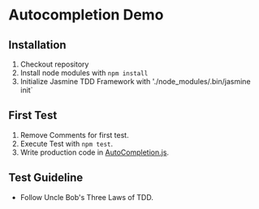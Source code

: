 # Autocompletion Demo

## Installation

1. Checkout repository
2. Install node modules with `npm install`
3. Initialize Jasmine TDD Framework with './node_modules/.bin/jasmine init`

## First Test

1. Remove Comments for first test.
2. Execute Test with `npm test`.
3. Write production code in [AutoCompletion.js](lib/AutoCompletion.js).

## Test Guideline

* Follow Uncle Bob's Three Laws of TDD.
